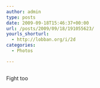 ```yaml
---
author: admin
type: posts
date: 2009-09-18T15:46:37+00:00
url: /posts/2009/09/18/191055623/
yourls_shorturl:
  - http://lobban.org/i/2d
categories:
  - Photos

---
```

<div class="figure">
  <img src="https://andy.lobban.org/photo/1280/191055623/1/tumblr_kq6btpsxST1qzrl7b" alt="" />
</div>

Fight too